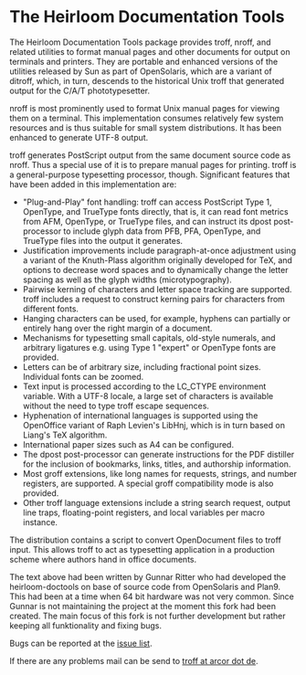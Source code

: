 The Heirloom Documentation Tools
================================

The Heirloom Documentation Tools package provides troff, nroff, and related
utilities to format manual pages and other documents for output on terminals
and printers.
They are portable and enhanced versions of the utilities released by Sun as
part of OpenSolaris, which are a variant of ditroff, which, in turn, descends
to the historical Unix troff that generated output for the C/A/T
phototypesetter.

nroff is most prominently used to format Unix manual pages for viewing them on
a terminal.
This implementation consumes relatively few system resources and is thus
suitable for small system distributions.
It has been enhanced to generate UTF-8 output.

troff generates PostScript output from the same document source code as nroff.
Thus a special use of it is to prepare manual pages for printing.
troff is a general-purpose typesetting processor, though.
Significant features that have been added in this implementation are:

* "Plug-and-Play" font handling:
  troff can access PostScript Type 1, OpenType, and TrueType fonts directly,
  that is, it can read font metrics from AFM, OpenType, or TrueType files, and
  can instruct its dpost post-processor to include glyph data from PFB, PFA,
  OpenType, and TrueType files into the output it generates.
* Justification improvements include paragraph-at-once adjustment using a
  variant of the Knuth-Plass algorithm originally developed for TeX, and
  options to decrease word spaces and to dynamically change the letter spacing
  as well as the glyph widths (microtypography).
* Pairwise kerning of characters and letter space tracking are supported.
  troff includes a request to construct kerning pairs for characters from
  different fonts.
* Hanging characters can be used, for example, hyphens can partially or
  entirely hang over the right margin of a document.
* Mechanisms for typesetting small capitals, old-style numerals, and arbitrary
  ligatures e.g. using Type 1 "expert" or OpenType fonts are provided.
* Letters can be of arbitrary size, including fractional point sizes.
  Individual fonts can be zoomed.
* Text input is processed according to the LC\_CTYPE environment variable.
  With a UTF-8 locale, a large set of characters is available without the need
  to type troff escape sequences.
* Hyphenation of international languages is supported using the OpenOffice
  variant of Raph Levien's LibHnj, which is in turn based on Liang's TeX
  algorithm.
* International paper sizes such as A4 can be configured.
* The dpost post-processor can generate instructions for the PDF distiller for
  the inclusion of bookmarks, links, titles, and authorship information.
* Most groff extensions, like long names for requests, strings, and number
  registers, are supported. A special groff compatibility mode is also
  provided.
* Other troff language extensions include a string search request, output line
  traps, floating-point registers, and local variables per macro instance.

The distribution contains a script to convert OpenDocument files to troff
input.
This allows troff to act as typesetting application in a production scheme
where authors hand in office documents.

The text above had been written by Gunnar Ritter who had developed the
heirloom-doctools on base of source code from OpenSolaris and Plan9.
This had been at a time when 64 bit hardware was not very common.
Since Gunnar is not maintaining the project at the moment this fork had been
created.
The main focus of this fork is not further development but rather keeping all
funktionality and fixing bugs.

Bugs can be reported at the
[issue list](https://github.com/n-t-roff/heirloom-doctools/issues).

If there are any problems mail can be send to
[troff at arcor dot de](mailto:troff@arcor.de).
